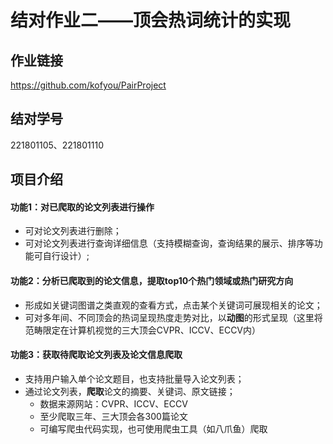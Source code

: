 # 结对作业二——顶会热词统计的实现

## 作业链接

https://github.com/kofyou/PairProject

## 结对学号

221801105、221801110

## 项目介绍

#### 功能1：对已爬取的论文列表进行操作

- 可对论文列表进行删除；
- 可对论文列表进行查询详细信息（支持模糊查询，查询结果的展示、排序等功能可自行设计）;

#### 功能2：分析已爬取到的论文信息，提取top10个热门领域或热门研究方向

- 形成如关键词图谱之类直观的查看方式，点击某个关键词可展现相关的论文；
- 可对多年间、不同顶会的热词呈现热度走势对比，以**动图**的形式呈现（这里将范畴限定在计算机视觉的三大顶会CVPR、ICCV、ECCV内）

#### 功能3：获取待爬取论文列表及论文信息爬取

- 支持用户输入单个论文题目，也支持批量导入论文列表；
- 通过论文列表，**爬取**论文的摘要、关键词、原文链接；
  - 数据来源网站：CVPR、ICCV、ECCV
  - 至少爬取三年、三大顶会各300篇论文
  - 可编写爬虫代码实现，也可使用爬虫工具（如八爪鱼）爬取

